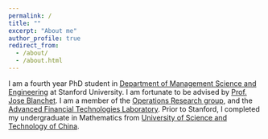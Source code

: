 ```yaml
---
permalink: /
title: ""
excerpt: "About me"
author_profile: true
redirect_from: 
  - /about/
  - /about.html
---
```


I am a fourth year PhD student in [Department of Management Science and Engineering](https://msande.stanford.edu) at Stanford University. I am fortunate to be advised by [Prof. Jose Blanchet](https://web.stanford.edu/~jblanche). I am a member of the [Operations Research group](https://or.stanford.edu), and the [Advanced Financial Technologies Laboratory](https://fintech.stanford.edu). Prior to Stanford, I completed my undergraduate in Mathematics from [University of Science and Technology of China](https://en.ustc.edu.cn).

